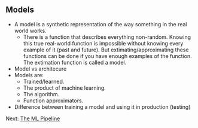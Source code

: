 ## Models

- A model is a synthetic representation of the way something in the real world works.
	- There is a function that describes everything non-random. Knowing this true real-world function is impossible without knowing every example of it (past and future). But extimating/approximating these functions can be done if you have enough examples of the function. The extimation function is called a model.
- Model vs architecure
- Models are:
    - Trained/learned.
    - The product of machine learning.
    - The algorithm.
    - Function approximators.
- Difference between training a model and using it in production (testing)

Next: [The ML Pipeline](the-ml-pipeline.html)